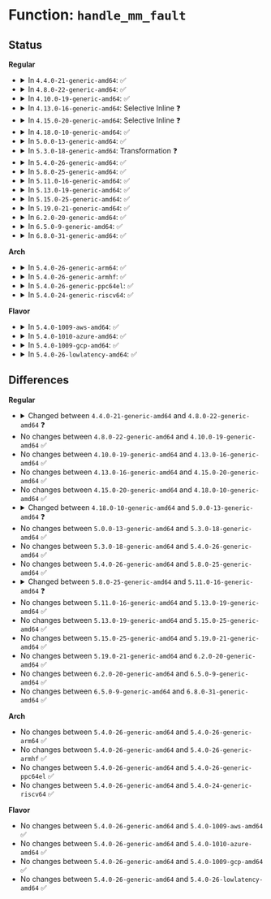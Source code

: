 # Function: <code>handle_mm_fault</code>

## Status
<b>Regular</b>
<ul>
<li>
<details>
<summary>In <code>4.4.0-21-generic-amd64</code>: ✅</summary>

```c
int handle_mm_fault(struct mm_struct * mm, struct vm_area_struct * vma, long unsigned int address, unsigned int flags)
```

```json
{
  "name": "handle_mm_fault",
  "collision_type": "Unique Global",
  "inline_type": "No",
  "funcs": [
    {
      "addr": 18446744071580675024,
      "name": "handle_mm_fault",
      "external": true,
      "loc": "mm/memory.c:3432",
      "file": "mm/memory.c",
      "inline": "seen, unknown",
      "caller_inline": [],
      "caller_func": [
        "arch/x86/mm/fault.c:__do_page_fault",
        "mm/gup.c:__get_user_pages",
        "mm/gup.c:fixup_user_fault",
        "mm/ksm.c:break_ksm",
        "drivers/iommu/intel-svm.c:prq_event_thread"
      ]
    }
  ],
  "symbols": [
    {
      "addr": 18446744071580675024,
      "name": "handle_mm_fault",
      "section": ".text",
      "bind": "STB_GLOBAL",
      "size": 6173
    }
  ]
}
```
</details>
</li>
<li>
<details>
<summary>In <code>4.8.0-22-generic-amd64</code>: ✅</summary>

```c
int handle_mm_fault(struct vm_area_struct * vma, long unsigned int address, unsigned int flags)
```

```json
{
  "name": "handle_mm_fault",
  "collision_type": "Unique Global",
  "inline_type": "No",
  "funcs": [
    {
      "addr": 18446744071580789312,
      "name": "handle_mm_fault",
      "external": true,
      "loc": "mm/memory.c:3619",
      "file": "mm/memory.c",
      "inline": "seen, unknown",
      "caller_inline": [],
      "caller_func": [
        "arch/x86/mm/fault.c:__do_page_fault",
        "mm/gup.c:fixup_user_fault",
        "mm/gup.c:__get_user_pages",
        "mm/ksm.c:break_ksm",
        "drivers/iommu/intel-svm.c:prq_event_thread"
      ]
    }
  ],
  "symbols": [
    {
      "addr": 18446744071580789312,
      "name": "handle_mm_fault",
      "section": ".text",
      "bind": "STB_GLOBAL",
      "size": 5048
    }
  ]
}
```
</details>
</li>
<li>
<details>
<summary>In <code>4.10.0-19-generic-amd64</code>: ✅</summary>

```c
int handle_mm_fault(struct vm_area_struct * vma, long unsigned int address, unsigned int flags)
```

```json
{
  "name": "handle_mm_fault",
  "collision_type": "Unique Global",
  "inline_type": "No",
  "funcs": [
    {
      "addr": 18446744071580853680,
      "name": "handle_mm_fault",
      "external": true,
      "loc": "mm/memory.c:3661",
      "file": "mm/memory.c",
      "inline": "seen, unknown",
      "caller_inline": [],
      "caller_func": [
        "arch/x86/mm/fault.c:__do_page_fault",
        "mm/gup.c:fixup_user_fault",
        "mm/gup.c:__get_user_pages",
        "mm/ksm.c:break_ksm",
        "drivers/iommu/intel-svm.c:prq_event_thread"
      ]
    }
  ],
  "symbols": [
    {
      "addr": 18446744071580853680,
      "name": "handle_mm_fault",
      "section": ".text",
      "bind": "STB_GLOBAL",
      "size": 4950
    }
  ]
}
```
</details>
</li>
<li>
<details>
<summary>In <code>4.13.0-16-generic-amd64</code>: Selective Inline ❓</summary>

```c
int handle_mm_fault(struct vm_area_struct * vma, long unsigned int address, unsigned int flags)
```

```json
{
  "name": "handle_mm_fault",
  "collision_type": "Unique Global",
  "inline_type": "Selective",
  "funcs": [
    {
      "addr": 18446744071580902976,
      "name": "handle_mm_fault",
      "external": true,
      "loc": "mm/memory.c:3914",
      "file": "mm/memory.c",
      "inline": "not declared, inlined",
      "caller_inline": [],
      "caller_func": [
        "arch/x86/mm/fault.c:__do_page_fault",
        "mm/gup.c:fixup_user_fault",
        "mm/gup.c:__get_user_pages",
        "mm/ksm.c:break_ksm",
        "drivers/iommu/intel-svm.c:prq_event_thread"
      ]
    }
  ],
  "symbols": [
    {
      "addr": 18446744071580902976,
      "name": "handle_mm_fault",
      "section": ".text",
      "bind": "STB_GLOBAL",
      "size": 503
    }
  ]
}
```
</details>
</li>
<li>
<details>
<summary>In <code>4.15.0-20-generic-amd64</code>: Selective Inline ❓</summary>

```c
int handle_mm_fault(struct vm_area_struct * vma, long unsigned int address, unsigned int flags)
```

```json
{
  "name": "handle_mm_fault",
  "collision_type": "Unique Global",
  "inline_type": "Selective",
  "funcs": [
    {
      "addr": 18446744071581002464,
      "name": "handle_mm_fault",
      "external": true,
      "loc": "mm/memory.c:4090",
      "file": "mm/memory.c",
      "inline": "not declared, inlined",
      "caller_inline": [],
      "caller_func": [
        "arch/x86/mm/fault.c:__do_page_fault",
        "mm/gup.c:fixup_user_fault",
        "mm/gup.c:__get_user_pages",
        "mm/ksm.c:break_ksm",
        "mm/hmm.c:hmm_vma_walk_clear",
        "mm/hmm.c:hmm_vma_walk_hole",
        "drivers/iommu/intel-svm.c:prq_event_thread"
      ]
    }
  ],
  "symbols": [
    {
      "addr": 18446744071581002464,
      "name": "handle_mm_fault",
      "section": ".text",
      "bind": "STB_GLOBAL",
      "size": 485
    }
  ]
}
```
</details>
</li>
<li>
<details>
<summary>In <code>4.18.0-10-generic-amd64</code>: ✅</summary>

```c
int handle_mm_fault(struct vm_area_struct * vma, long unsigned int address, unsigned int flags)
```

```json
{
  "name": "handle_mm_fault",
  "collision_type": "Unique Global",
  "inline_type": "No",
  "funcs": [
    {
      "addr": 18446744071581139568,
      "name": "handle_mm_fault",
      "external": true,
      "loc": "mm/memory.c:4135",
      "file": "mm/memory.c",
      "inline": "seen, unknown",
      "caller_inline": [],
      "caller_func": [
        "arch/x86/mm/fault.c:__do_page_fault",
        "mm/gup.c:fixup_user_fault",
        "mm/gup.c:__get_user_pages",
        "mm/ksm.c:break_ksm",
        "mm/hmm.c:hmm_vma_walk_hole_",
        "drivers/iommu/intel-svm.c:prq_event_thread"
      ]
    }
  ],
  "symbols": [
    {
      "addr": 18446744071581139568,
      "name": "handle_mm_fault",
      "section": ".text",
      "bind": "STB_GLOBAL",
      "size": 525
    }
  ]
}
```
</details>
</li>
<li>
<details>
<summary>In <code>5.0.0-13-generic-amd64</code>: ✅</summary>

```c
vm_fault_t handle_mm_fault(struct vm_area_struct * vma, long unsigned int address, unsigned int flags)
```

```json
{
  "name": "handle_mm_fault",
  "collision_type": "Unique Global",
  "inline_type": "No",
  "funcs": [
    {
      "addr": 18446744071581215776,
      "name": "handle_mm_fault",
      "external": true,
      "loc": "mm/memory.c:3925",
      "file": "mm/memory.c",
      "inline": "seen, unknown",
      "caller_inline": [],
      "caller_func": [
        "arch/x86/mm/fault.c:__do_page_fault",
        "mm/gup.c:fixup_user_fault",
        "mm/gup.c:__get_user_pages",
        "mm/ksm.c:break_ksm",
        "mm/hmm.c:hmm_vma_walk_hole_",
        "drivers/iommu/intel-svm.c:prq_event_thread"
      ]
    }
  ],
  "symbols": [
    {
      "addr": 18446744071581215776,
      "name": "handle_mm_fault",
      "section": ".text",
      "bind": "STB_GLOBAL",
      "size": 525
    }
  ]
}
```
</details>
</li>
<li>
<details>
<summary>In <code>5.3.0-18-generic-amd64</code>: Transformation ❓</summary>

```c
vm_fault_t handle_mm_fault(struct vm_area_struct * vma, long unsigned int address, unsigned int flags)
```

```json
{
  "name": "handle_mm_fault",
  "collision_type": "Unique Global",
  "inline_type": "No",
  "funcs": [
    {
      "addr": 0,
      "name": "handle_mm_fault",
      "external": true,
      "loc": "mm/memory.c:3974",
      "file": "mm/memory.c",
      "inline": "seen, unknown",
      "caller_inline": [],
      "caller_func": [
        "arch/x86/mm/fault.c:do_user_addr_fault",
        "mm/gup.c:fixup_user_fault",
        "mm/gup.c:__get_user_pages",
        "mm/ksm.c:break_ksm",
        "mm/hmm.c:hmm_vma_walk_hole_",
        "drivers/iommu/intel-svm.c:prq_event_thread"
      ]
    }
  ],
  "symbols": [
    {
      "addr": 18446744071581299802,
      "name": "handle_mm_fault.cold",
      "section": ".text",
      "bind": "STB_LOCAL",
      "size": 38
    },
    {
      "addr": 18446744071581289152,
      "name": "handle_mm_fault",
      "section": ".text",
      "bind": "STB_GLOBAL",
      "size": 483
    }
  ]
}
```
</details>
</li>
<li>
<details>
<summary>In <code>5.4.0-26-generic-amd64</code>: ✅</summary>

```c
vm_fault_t handle_mm_fault(struct vm_area_struct * vma, long unsigned int address, unsigned int flags)
```

```json
{
  "name": "handle_mm_fault",
  "collision_type": "Unique Global",
  "inline_type": "No",
  "funcs": [
    {
      "addr": 18446744071581347872,
      "name": "handle_mm_fault",
      "external": true,
      "loc": "mm/memory.c:3999",
      "file": "mm/memory.c",
      "inline": "seen, unknown",
      "caller_inline": [],
      "caller_func": [
        "arch/x86/mm/fault.c:do_user_addr_fault",
        "mm/gup.c:fixup_user_fault",
        "mm/gup.c:__get_user_pages",
        "mm/ksm.c:break_ksm",
        "mm/hmm.c:hmm_vma_walk_hole_",
        "drivers/iommu/intel-svm.c:prq_event_thread"
      ]
    }
  ],
  "symbols": [
    {
      "addr": 18446744071581347872,
      "name": "handle_mm_fault",
      "section": ".text",
      "bind": "STB_GLOBAL",
      "size": 500
    }
  ]
}
```
</details>
</li>
<li>
<details>
<summary>In <code>5.8.0-25-generic-amd64</code>: ✅</summary>

```c
vm_fault_t handle_mm_fault(struct vm_area_struct * vma, long unsigned int address, unsigned int flags)
```

```json
{
  "name": "handle_mm_fault",
  "collision_type": "Unique Global",
  "inline_type": "No",
  "funcs": [
    {
      "addr": 18446744071581552128,
      "name": "handle_mm_fault",
      "external": true,
      "loc": "mm/memory.c:4380",
      "file": "mm/memory.c",
      "inline": "seen, unknown",
      "caller_inline": [],
      "caller_func": [
        "arch/x86/mm/fault.c:do_user_addr_fault",
        "mm/gup.c:fixup_user_fault",
        "mm/gup.c:__get_user_pages",
        "mm/ksm.c:break_ksm",
        "drivers/iommu/intel/svm.c:prq_event_thread"
      ]
    }
  ],
  "symbols": [
    {
      "addr": 18446744071581552128,
      "name": "handle_mm_fault",
      "section": ".text",
      "bind": "STB_GLOBAL",
      "size": 486
    }
  ]
}
```
</details>
</li>
<li>
<details>
<summary>In <code>5.11.0-16-generic-amd64</code>: ✅</summary>

```c
vm_fault_t handle_mm_fault(struct vm_area_struct * vma, long unsigned int address, unsigned int flags, struct pt_regs * regs)
```

```json
{
  "name": "handle_mm_fault",
  "collision_type": "Unique Global",
  "inline_type": "No",
  "funcs": [
    {
      "addr": 18446744071581595264,
      "name": "handle_mm_fault",
      "external": true,
      "loc": "mm/memory.c:4601",
      "file": "mm/memory.c",
      "inline": "seen, unknown",
      "caller_inline": [],
      "caller_func": [
        "arch/x86/mm/fault.c:do_user_addr_fault",
        "mm/gup.c:fixup_user_fault",
        "mm/gup.c:__get_user_pages",
        "mm/ksm.c:break_ksm",
        "drivers/iommu/intel/svm.c:prq_event_thread"
      ]
    }
  ],
  "symbols": [
    {
      "addr": 18446744071581595264,
      "name": "handle_mm_fault",
      "section": ".text",
      "bind": "STB_GLOBAL",
      "size": 681
    }
  ]
}
```
</details>
</li>
<li>
<details>
<summary>In <code>5.13.0-19-generic-amd64</code>: ✅</summary>

```c
vm_fault_t handle_mm_fault(struct vm_area_struct * vma, long unsigned int address, unsigned int flags, struct pt_regs * regs)
```

```json
{
  "name": "handle_mm_fault",
  "collision_type": "Unique Global",
  "inline_type": "No",
  "funcs": [
    {
      "addr": 18446744071581615744,
      "name": "handle_mm_fault",
      "external": true,
      "loc": "mm/memory.c:4628",
      "file": "mm/memory.c",
      "inline": "seen, unknown",
      "caller_inline": [],
      "caller_func": [
        "arch/x86/mm/fault.c:do_user_addr_fault",
        "mm/gup.c:fixup_user_fault",
        "mm/gup.c:__get_user_pages",
        "mm/ksm.c:break_ksm",
        "mm/hmm.c:hmm_vma_fault",
        "drivers/iommu/intel/svm.c:prq_event_thread"
      ]
    }
  ],
  "symbols": [
    {
      "addr": 18446744071581615744,
      "name": "handle_mm_fault",
      "section": ".text",
      "bind": "STB_GLOBAL",
      "size": 696
    }
  ]
}
```
</details>
</li>
<li>
<details>
<summary>In <code>5.15.0-25-generic-amd64</code>: ✅</summary>

```c
vm_fault_t handle_mm_fault(struct vm_area_struct * vma, long unsigned int address, unsigned int flags, struct pt_regs * regs)
```

```json
{
  "name": "handle_mm_fault",
  "collision_type": "Unique Global",
  "inline_type": "No",
  "funcs": [
    {
      "addr": 18446744071581882672,
      "name": "handle_mm_fault",
      "external": true,
      "loc": "mm/memory.c:4774",
      "file": "mm/memory.c",
      "inline": "seen, unknown",
      "caller_inline": [],
      "caller_func": [
        "arch/x86/mm/fault.c:do_user_addr_fault",
        "mm/gup.c:fixup_user_fault",
        "mm/gup.c:__get_user_pages",
        "mm/ksm.c:break_ksm",
        "mm/hmm.c:hmm_vma_fault",
        "drivers/iommu/io-pgfault.c:iopf_handle_single"
      ]
    }
  ],
  "symbols": [
    {
      "addr": 18446744071581882672,
      "name": "handle_mm_fault",
      "section": ".text",
      "bind": "STB_GLOBAL",
      "size": 689
    }
  ]
}
```
</details>
</li>
<li>
<details>
<summary>In <code>5.19.0-21-generic-amd64</code>: ✅</summary>

```c
vm_fault_t handle_mm_fault(struct vm_area_struct * vma, long unsigned int address, unsigned int flags, struct pt_regs * regs)
```

```json
{
  "name": "handle_mm_fault",
  "collision_type": "Unique Global",
  "inline_type": "No",
  "funcs": [
    {
      "addr": 18446744071582284864,
      "name": "handle_mm_fault",
      "external": true,
      "loc": "mm/memory.c:5117",
      "file": "mm/memory.c",
      "inline": "seen, unknown",
      "caller_inline": [],
      "caller_func": [
        "arch/x86/mm/fault.c:do_user_addr_fault",
        "mm/gup.c:fixup_user_fault",
        "mm/gup.c:__get_user_pages",
        "mm/ksm.c:break_ksm",
        "drivers/iommu/io-pgfault.c:iopf_handle_single"
      ]
    }
  ],
  "symbols": [
    {
      "addr": 18446744071582284864,
      "name": "handle_mm_fault",
      "section": ".text",
      "bind": "STB_GLOBAL",
      "size": 664
    }
  ]
}
```
</details>
</li>
<li>
<details>
<summary>In <code>6.2.0-20-generic-amd64</code>: ✅</summary>

```c
vm_fault_t handle_mm_fault(struct vm_area_struct * vma, long unsigned int address, unsigned int flags, struct pt_regs * regs)
```

```json
{
  "name": "handle_mm_fault",
  "collision_type": "Unique Global",
  "inline_type": "No",
  "funcs": [
    {
      "addr": 18446744071582777392,
      "name": "handle_mm_fault",
      "external": true,
      "loc": "mm/memory.c:5192",
      "file": "mm/memory.c",
      "inline": "seen, unknown",
      "caller_inline": [],
      "caller_func": [
        "arch/x86/mm/fault.c:do_user_addr_fault",
        "mm/gup.c:fixup_user_fault",
        "mm/gup.c:__get_user_pages",
        "mm/ksm.c:break_ksm",
        "drivers/iommu/iommu-sva.c:iommu_sva_handle_iopf"
      ]
    }
  ],
  "symbols": [
    {
      "addr": 18446744071582777392,
      "name": "handle_mm_fault",
      "section": ".text",
      "bind": "STB_GLOBAL",
      "size": 808
    }
  ]
}
```
</details>
</li>
<li>
<details>
<summary>In <code>6.5.0-9-generic-amd64</code>: ✅</summary>

```c
vm_fault_t handle_mm_fault(struct vm_area_struct * vma, long unsigned int address, unsigned int flags, struct pt_regs * regs)
```

```json
{
  "name": "handle_mm_fault",
  "collision_type": "Unique Global",
  "inline_type": "No",
  "funcs": [
    {
      "addr": 18446744071582993648,
      "name": "handle_mm_fault",
      "external": true,
      "loc": "mm/memory.c:5202",
      "file": "mm/memory.c",
      "inline": "seen, unknown",
      "caller_inline": [],
      "caller_func": [
        "arch/x86/mm/fault.c:do_user_addr_fault",
        "arch/x86/mm/fault.c:do_user_addr_fault",
        "mm/gup.c:fixup_user_fault",
        "mm/gup.c:__get_user_pages",
        "mm/ksm.c:break_ksm",
        "drivers/iommu/iommu-sva.c:iommu_sva_handle_iopf"
      ]
    }
  ],
  "symbols": [
    {
      "addr": 18446744071582993648,
      "name": "handle_mm_fault",
      "section": ".text",
      "bind": "STB_GLOBAL",
      "size": 863
    }
  ]
}
```
</details>
</li>
<li>
<details>
<summary>In <code>6.8.0-31-generic-amd64</code>: ✅</summary>

```c
vm_fault_t handle_mm_fault(struct vm_area_struct * vma, long unsigned int address, unsigned int flags, struct pt_regs * regs)
```

```json
{
  "name": "handle_mm_fault",
  "collision_type": "Unique Global",
  "inline_type": "No",
  "funcs": [
    {
      "addr": 18446744071583175520,
      "name": "handle_mm_fault",
      "external": true,
      "loc": "mm/memory.c:5439",
      "file": "mm/memory.c",
      "inline": "seen, unknown",
      "caller_inline": [],
      "caller_func": [
        "arch/x86/mm/fault.c:do_user_addr_fault",
        "arch/x86/mm/fault.c:do_user_addr_fault",
        "mm/gup.c:fixup_user_fault",
        "mm/gup.c:__get_user_pages",
        "mm/ksm.c:break_ksm",
        "drivers/iommu/iommu-sva.c:iommu_sva_handle_iopf"
      ]
    }
  ],
  "symbols": [
    {
      "addr": 18446744071583175520,
      "name": "handle_mm_fault",
      "section": ".text",
      "bind": "STB_GLOBAL",
      "size": 887
    }
  ]
}
```
</details>
</li>
</ul>
<b>Arch</b>
<ul>
<li>
<details>
<summary>In <code>5.4.0-26-generic-arm64</code>: ✅</summary>

```c
vm_fault_t handle_mm_fault(struct vm_area_struct * vma, long unsigned int address, unsigned int flags)
```

```json
{
  "name": "handle_mm_fault",
  "collision_type": "Unique Global",
  "inline_type": "No",
  "funcs": [
    {
      "addr": 18446603336492753640,
      "name": "handle_mm_fault",
      "external": true,
      "loc": "mm/memory.c:3999",
      "file": "mm/memory.c",
      "inline": "seen, unknown",
      "caller_inline": [],
      "caller_func": [
        "arch/arm64/mm/fault.c:do_page_fault",
        "mm/gup.c:fixup_user_fault",
        "mm/gup.c:__get_user_pages",
        "mm/ksm.c:break_ksm",
        "mm/hmm.c:hmm_vma_walk_hole_"
      ]
    }
  ],
  "symbols": [
    {
      "addr": 18446603336492753640,
      "name": "handle_mm_fault",
      "section": ".text",
      "bind": "STB_GLOBAL",
      "size": 372
    }
  ]
}
```
</details>
</li>
<li>
<details>
<summary>In <code>5.4.0-26-generic-armhf</code>: ✅</summary>

```c
vm_fault_t handle_mm_fault(struct vm_area_struct * vma, long unsigned int address, unsigned int flags)
```

```json
{
  "name": "handle_mm_fault",
  "collision_type": "Unique Global",
  "inline_type": "No",
  "funcs": [
    {
      "addr": 3226582028,
      "name": "handle_mm_fault",
      "external": true,
      "loc": "mm/memory.c:3999",
      "file": "mm/memory.c",
      "inline": "seen, unknown",
      "caller_inline": [],
      "caller_func": [
        "arch/arm/mm/fault.c:do_page_fault",
        "mm/gup.c:fixup_user_fault",
        "mm/gup.c:__get_user_pages",
        "mm/ksm.c:break_ksm",
        "mm/hmm.c:hmm_vma_walk_hole_"
      ]
    }
  ],
  "symbols": [
    {
      "addr": 3226582028,
      "name": "handle_mm_fault",
      "section": ".text",
      "bind": "STB_GLOBAL",
      "size": 1004
    }
  ]
}
```
</details>
</li>
<li>
<details>
<summary>In <code>5.4.0-26-generic-ppc64el</code>: ✅</summary>

```c
vm_fault_t handle_mm_fault(struct vm_area_struct * vma, long unsigned int address, unsigned int flags)
```

```json
{
  "name": "handle_mm_fault",
  "collision_type": "Unique Global",
  "inline_type": "No",
  "funcs": [
    {
      "addr": 13835058055286113328,
      "name": "handle_mm_fault",
      "external": true,
      "loc": "mm/memory.c:3999",
      "file": "mm/memory.c",
      "inline": "seen, unknown",
      "caller_inline": [],
      "caller_func": [
        "arch/powerpc/mm/fault.c:__do_page_fault",
        "arch/powerpc/mm/copro_fault.c:copro_handle_mm_fault",
        "mm/gup.c:fixup_user_fault",
        "mm/gup.c:__get_user_pages",
        "mm/ksm.c:break_ksm",
        "mm/hmm.c:hmm_vma_walk_hole_"
      ]
    }
  ],
  "symbols": [
    {
      "addr": 13835058055286113328,
      "name": "handle_mm_fault",
      "section": ".text",
      "bind": "STB_GLOBAL",
      "size": 460
    }
  ]
}
```
</details>
</li>
<li>
<details>
<summary>In <code>5.4.0-24-generic-riscv64</code>: ✅</summary>

```c
vm_fault_t handle_mm_fault(struct vm_area_struct * vma, long unsigned int address, unsigned int flags)
```

```json
{
  "name": "handle_mm_fault",
  "collision_type": "Unique Global",
  "inline_type": "No",
  "funcs": [
    {
      "addr": 18446743936272734880,
      "name": "handle_mm_fault",
      "external": true,
      "loc": "mm/memory.c:3999",
      "file": "mm/memory.c",
      "inline": "seen, unknown",
      "caller_inline": [],
      "caller_func": [
        "arch/riscv/mm/fault.c:do_page_fault",
        "mm/gup.c:fixup_user_fault",
        "mm/gup.c:__get_user_pages",
        "mm/ksm.c:break_ksm",
        "mm/hmm.c:hmm_vma_walk_hole_"
      ]
    }
  ],
  "symbols": [
    {
      "addr": 18446743936272734880,
      "name": "handle_mm_fault",
      "section": ".text",
      "bind": "STB_GLOBAL",
      "size": 376
    }
  ]
}
```
</details>
</li>
</ul>
<b>Flavor</b>
<ul>
<li>
<details>
<summary>In <code>5.4.0-1009-aws-amd64</code>: ✅</summary>

```c
vm_fault_t handle_mm_fault(struct vm_area_struct * vma, long unsigned int address, unsigned int flags)
```

```json
{
  "name": "handle_mm_fault",
  "collision_type": "Unique Global",
  "inline_type": "No",
  "funcs": [
    {
      "addr": 18446744071581316720,
      "name": "handle_mm_fault",
      "external": true,
      "loc": "mm/memory.c:3999",
      "file": "mm/memory.c",
      "inline": "seen, unknown",
      "caller_inline": [],
      "caller_func": [
        "arch/x86/mm/fault.c:do_user_addr_fault",
        "mm/gup.c:fixup_user_fault",
        "mm/gup.c:__get_user_pages",
        "mm/ksm.c:break_ksm",
        "mm/hmm.c:hmm_vma_walk_hole_",
        "drivers/iommu/intel-svm.c:prq_event_thread"
      ]
    }
  ],
  "symbols": [
    {
      "addr": 18446744071581316720,
      "name": "handle_mm_fault",
      "section": ".text",
      "bind": "STB_GLOBAL",
      "size": 500
    }
  ]
}
```
</details>
</li>
<li>
<details>
<summary>In <code>5.4.0-1010-azure-amd64</code>: ✅</summary>

```c
vm_fault_t handle_mm_fault(struct vm_area_struct * vma, long unsigned int address, unsigned int flags)
```

```json
{
  "name": "handle_mm_fault",
  "collision_type": "Unique Global",
  "inline_type": "No",
  "funcs": [
    {
      "addr": 18446744071581260880,
      "name": "handle_mm_fault",
      "external": true,
      "loc": "mm/memory.c:3999",
      "file": "mm/memory.c",
      "inline": "seen, unknown",
      "caller_inline": [],
      "caller_func": [
        "arch/x86/mm/fault.c:do_user_addr_fault",
        "mm/gup.c:fixup_user_fault",
        "mm/gup.c:__get_user_pages",
        "mm/ksm.c:break_ksm",
        "mm/hmm.c:hmm_vma_walk_hole_",
        "drivers/iommu/intel-svm.c:prq_event_thread"
      ]
    }
  ],
  "symbols": [
    {
      "addr": 18446744071581260880,
      "name": "handle_mm_fault",
      "section": ".text",
      "bind": "STB_GLOBAL",
      "size": 478
    }
  ]
}
```
</details>
</li>
<li>
<details>
<summary>In <code>5.4.0-1009-gcp-amd64</code>: ✅</summary>

```c
vm_fault_t handle_mm_fault(struct vm_area_struct * vma, long unsigned int address, unsigned int flags)
```

```json
{
  "name": "handle_mm_fault",
  "collision_type": "Unique Global",
  "inline_type": "No",
  "funcs": [
    {
      "addr": 18446744071581307920,
      "name": "handle_mm_fault",
      "external": true,
      "loc": "mm/memory.c:3999",
      "file": "mm/memory.c",
      "inline": "seen, unknown",
      "caller_inline": [],
      "caller_func": [
        "arch/x86/mm/fault.c:do_user_addr_fault",
        "mm/gup.c:fixup_user_fault",
        "mm/gup.c:__get_user_pages",
        "mm/ksm.c:break_ksm",
        "mm/hmm.c:hmm_vma_walk_hole_",
        "drivers/iommu/intel-svm.c:prq_event_thread"
      ]
    }
  ],
  "symbols": [
    {
      "addr": 18446744071581307920,
      "name": "handle_mm_fault",
      "section": ".text",
      "bind": "STB_GLOBAL",
      "size": 500
    }
  ]
}
```
</details>
</li>
<li>
<details>
<summary>In <code>5.4.0-26-lowlatency-amd64</code>: ✅</summary>

```c
vm_fault_t handle_mm_fault(struct vm_area_struct * vma, long unsigned int address, unsigned int flags)
```

```json
{
  "name": "handle_mm_fault",
  "collision_type": "Unique Global",
  "inline_type": "No",
  "funcs": [
    {
      "addr": 18446744071581371920,
      "name": "handle_mm_fault",
      "external": true,
      "loc": "mm/memory.c:3999",
      "file": "mm/memory.c",
      "inline": "seen, unknown",
      "caller_inline": [],
      "caller_func": [
        "arch/x86/mm/fault.c:do_user_addr_fault",
        "mm/gup.c:fixup_user_fault",
        "mm/gup.c:__get_user_pages",
        "mm/ksm.c:break_ksm",
        "mm/hmm.c:hmm_vma_walk_hole_",
        "drivers/iommu/intel-svm.c:prq_event_thread"
      ]
    }
  ],
  "symbols": [
    {
      "addr": 18446744071581371920,
      "name": "handle_mm_fault",
      "section": ".text",
      "bind": "STB_GLOBAL",
      "size": 510
    }
  ]
}
```
</details>
</li>
</ul>

## Differences
<b>Regular</b>
<ul>
<li>
<details>
<summary>Changed between <code>4.4.0-21-generic-amd64</code> and <code>4.8.0-22-generic-amd64</code> ❓</summary>
<ul>
<li>
<b>Param removed. </b>
<code>struct mm_struct * mm</code>
</li>
<li>
<b>Param reordered. </b>
<code>mm, vma, address, flags</code> ➡️ <code>vma, address, flags</code>
</li>
</ul>
</details>
</li>
<li>
No changes between <code>4.8.0-22-generic-amd64</code> and <code>4.10.0-19-generic-amd64</code> ✅
</li>
<li>
No changes between <code>4.10.0-19-generic-amd64</code> and <code>4.13.0-16-generic-amd64</code> ✅
</li>
<li>
No changes between <code>4.13.0-16-generic-amd64</code> and <code>4.15.0-20-generic-amd64</code> ✅
</li>
<li>
No changes between <code>4.15.0-20-generic-amd64</code> and <code>4.18.0-10-generic-amd64</code> ✅
</li>
<li>
<details>
<summary>Changed between <code>4.18.0-10-generic-amd64</code> and <code>5.0.0-13-generic-amd64</code> ❓</summary>
<ul>
<li>
<b>Return type changed. </b>
<code>int</code> ➡️ <code>vm_fault_t</code>
</li>
</ul>
</details>
</li>
<li>
No changes between <code>5.0.0-13-generic-amd64</code> and <code>5.3.0-18-generic-amd64</code> ✅
</li>
<li>
No changes between <code>5.3.0-18-generic-amd64</code> and <code>5.4.0-26-generic-amd64</code> ✅
</li>
<li>
No changes between <code>5.4.0-26-generic-amd64</code> and <code>5.8.0-25-generic-amd64</code> ✅
</li>
<li>
<details>
<summary>Changed between <code>5.8.0-25-generic-amd64</code> and <code>5.11.0-16-generic-amd64</code> ❓</summary>
<ul>
<li>
<b>Param added. </b>
<code>struct pt_regs * regs</code>
</li>
</ul>
</details>
</li>
<li>
No changes between <code>5.11.0-16-generic-amd64</code> and <code>5.13.0-19-generic-amd64</code> ✅
</li>
<li>
No changes between <code>5.13.0-19-generic-amd64</code> and <code>5.15.0-25-generic-amd64</code> ✅
</li>
<li>
No changes between <code>5.15.0-25-generic-amd64</code> and <code>5.19.0-21-generic-amd64</code> ✅
</li>
<li>
No changes between <code>5.19.0-21-generic-amd64</code> and <code>6.2.0-20-generic-amd64</code> ✅
</li>
<li>
No changes between <code>6.2.0-20-generic-amd64</code> and <code>6.5.0-9-generic-amd64</code> ✅
</li>
<li>
No changes between <code>6.5.0-9-generic-amd64</code> and <code>6.8.0-31-generic-amd64</code> ✅
</li>
</ul>
<b>Arch</b>
<ul>
<li>
No changes between <code>5.4.0-26-generic-amd64</code> and <code>5.4.0-26-generic-arm64</code> ✅
</li>
<li>
No changes between <code>5.4.0-26-generic-amd64</code> and <code>5.4.0-26-generic-armhf</code> ✅
</li>
<li>
No changes between <code>5.4.0-26-generic-amd64</code> and <code>5.4.0-26-generic-ppc64el</code> ✅
</li>
<li>
No changes between <code>5.4.0-26-generic-amd64</code> and <code>5.4.0-24-generic-riscv64</code> ✅
</li>
</ul>
<b>Flavor</b>
<ul>
<li>
No changes between <code>5.4.0-26-generic-amd64</code> and <code>5.4.0-1009-aws-amd64</code> ✅
</li>
<li>
No changes between <code>5.4.0-26-generic-amd64</code> and <code>5.4.0-1010-azure-amd64</code> ✅
</li>
<li>
No changes between <code>5.4.0-26-generic-amd64</code> and <code>5.4.0-1009-gcp-amd64</code> ✅
</li>
<li>
No changes between <code>5.4.0-26-generic-amd64</code> and <code>5.4.0-26-lowlatency-amd64</code> ✅
</li>
</ul>
